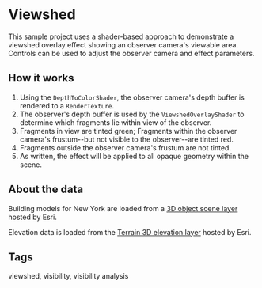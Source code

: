 # Viewshed

This sample project uses a shader-based approach to demonstrate a viewshed overlay effect showing an observer camera's viewable area. Controls can be used to adjust the observer camera and effect parameters.

## How it works

1. Using the `DepthToColorShader`, the observer camera's depth buffer is rendered to a `RenderTexture`.
2. The observer's depth buffer is used by the `ViewshedOverlayShader` to determine which fragments lie within view of the observer.
3. Fragments in view are tinted green; Fragments within the observer camera's frustum--but not visible to the observer--are tinted red.
4. Fragments outside the observer camera's frustum are not tinted.
5. As written, the effect will be applied to all opaque geometry within the scene.

## About the data

Building models for New York are loaded from a [3D object scene layer](https://tiles.arcgis.com/tiles/z2tnIkrLQ2BRzr6P/arcgis/rest/services/New_York_LoD2_3D_Buildings/SceneServer/layers/0) hosted by Esri.

Elevation data is loaded from the [Terrain 3D elevation layer](https://www.arcgis.com/home/item.html?id=7029fb60158543ad845c7e1527af11e4) hosted by Esri.

## Tags

viewshed, visibility, visibility analysis
